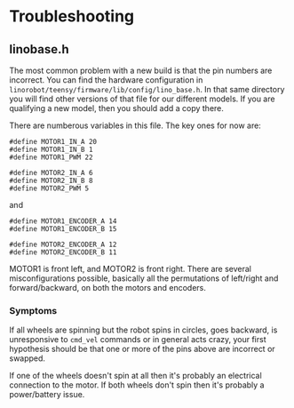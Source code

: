 # Troubleshooting

## linobase.h

The most common problem with a new build is that the pin numbers are incorrect. You can find the hardware configuration in `linorobot/teensy/firmware/lib/config/lino_base.h`. In that same directory you will find other versions of that file for our different models. If you are qualifying a new model, then you should add a copy there.

There are numberous variables in this file. The key ones for now are:
```
#define MOTOR1_IN_A 20
#define MOTOR1_IN_B 1
#define MOTOR1_PWM 22

#define MOTOR2_IN_A 6
#define MOTOR2_IN_B 8
#define MOTOR2_PWM 5
```

and

```
#define MOTOR1_ENCODER_A 14
#define MOTOR1_ENCODER_B 15

#define MOTOR2_ENCODER_A 12
#define MOTOR2_ENCODER_B 11
```

MOTOR1 is front left, and MOTOR2 is front right. There are several misconfigurations possible, basically all the permutations of left/right and forward/backward, on both the motors and encoders. 

### Symptoms

If all wheels are spinning but the robot spins in circles, goes backward, is unresponsive to `cmd_vel` commands or in general acts crazy, your first hypothesis should be that one or more of the pins above are incorrect or swapped.

If one of the wheels doesn't spin at all then it's probably an electrical connection to the motor. If both wheels don't spin then it's probably a power/battery issue.



